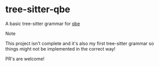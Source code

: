 # tree-sitter-qbe

A basic tree-sitter grammar for [qbe](https://c9x.me/compile/)

> [!NOTE]
> This project isn't complete and it's also my first tree-sitter grammar so things might not be implemented in the correct way!

PR's are welcome!
